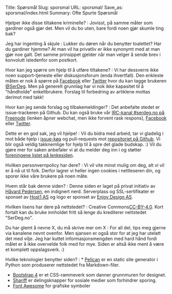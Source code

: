 Title: Spørsmål
Slug: sporsmal
URL: sporsmal/
Save_as: sporsmal/index.html
Summary: Ofte Spurte Spørsmål

Hjelper ikke disse tiltakene kriminelle?
: Jovisst, på samme måter som gardiner også gjør det. Men vil du bo uten,
  bare fordi noen gjør skumle ting bak?

Jeg har ingenting å skjule
: Lukker du døren når du benytter toalettet? Har du gardiner hjemme? At
  man vil ha privatliv er ikke synonymt med at man gjør noe galt. Det
  samme prinsippet gjelder når man velger å sende brev i konvolutt
  istedenfor som postkort.

Hvor kan jeg spørre om hjelp til å utføre tiltakene?
: Vi har dessverre ikke noen support-tjeneste eller diskusjonsforum (enda ihvertfall). Den enkleste måten er nok å
  spørre på [Facebook](https://www.facebook.com/serdeg.no) eller
  [Twitter](https://twitter.com/intent/tweet?button_hashtag=SerDeg.no) hvor du kan tagge brukeren
  [\@SerDeg](https://twitter.com/serdeg). Men på generelt grunnlag har vi nok ikke kapasitet til
  å "håndholde" enkeltbrukere. Forslag til forbedring av artiklene mottas derimot med takk!

Hvor kan jeg sende forslag og tilbakemeldinger?
: Det anbefalte stedet er issue-trackeren på Github. Du kan også bruke vår 
  [IRC-kanal \#serdeg.no på Freenode](http://webchat.freenode.net/?channels=%23serdeg.no)
  (lenken åpner webchat, men ikke forvent rask respons),
  [Facebook](https://www.facebook.com/serdeg.no) eller
  [Twitter](https://twitter.com/serdeg).

Dette er en god sak, jeg vil hjelpe!
: Vil du bidra med arbeid, tar vi gladelig i mot både hjelp i [issue-køa](https://github.com/fuzzy76/serdeg.no/issues)
  og pull-requests mot [repositoriet på Github](https://github.com/fuzzy76/serdeg.no/). Vi blir også veldig
  takknemlige for hjelp til å spre det glade budskap. :) Vil du gjøre mer for saken anbefaler vi at du melder deg inn
  i og støtter [foreningene listet på lenkesiden](http://serdeg.no/lenker/#foreninger).

Hvilken personvernpolicy har dere?
: Vi vil vite minst mulig om deg, alt vi vil er å nå ut til folk. Derfor lagrer vi heller ingen cookies i nettleseren
  din, og sporer ikke våre brukere på noen måte.

Hvem står bak denne siden?
: Denne siden er laget på privat initiativ av
  [Håvard Pedersen](http://fuzzy76.net/), en indignert nerd. Serverplass og
  SSL-sertifikater er sponset av [Host1 AS](http://host1.no/) og logo er
  sponset av [Enjoy Design AS](http://enjoydesign.no).

Hvilken lisens har dere på nettstedet?
: Creative Commons<a href="https://creativecommons.org/licenses/by/4.0/">CC-BY-4.0</a>. Kort fortalt kan du bruke
  innholdet fritt så lenge du krediterer nettstedet "SerDeg.no".

Du har glemt å nevne X, du må skrive mer om X
: For all del, tips meg gjerne via kanalene nevnt ovenfor. Men sjansen er
  også stor for at jeg har utelatt det med vilje. Jeg har kuttet
  informasjonsmengden med hard hånd fordi målet er å ikke overvelde folk
  med for mye. Siden er altså ikke ment å være et komplett oppslagsverk.
  :)

Hvilke teknologier benytter siden?
: * [Pelican](http://blog.getpelican.com) er en static site generator i Python som produserer nettstedet fra Markdown-filer.
  * [Bootstrap 4](http://getbootstrap.com) er et CSS-rammeverk som danner grunnmuren for designet.
  * [Shariff](https://github.com/heiseonline/shariff) er delingsknapper for sosiale medier som forhindrer sporing.
  * [Font Awesome](http://fontawesome.io) for grafiske symboler